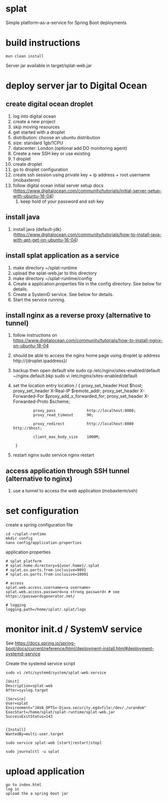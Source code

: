 # splat

Simple platform-as-a-service for Spring Boot deployments

# build instructions

    mvn clean install

Server jar available in target/splat-web.jar

# deploy server jar to Digital Ocean

## create digital ocean droplet

1. log into digital ocean
2. create a new project
3. skip moving resources
4. get started with a droplet
5. distribution: choose an ubuntu distribution
6. size: standard 1gb/1CPU
7. datacenter: London (optional add DO monitoring agent)
8. Create a new SSH key or use existing
9. 1 droplet 
10. create droplet
11. go to droplet configuration
12. create ssh session using private key + ip address + root username (mobaxterm)
13. follow digital ocean initial server setup docs (https://www.digitalocean.com/community/tutorials/initial-server-setup-with-ubuntu-16-04)
    1. keep hold of your password and ssh key
    
## install java

1. install java (default-jdk) (https://www.digitalocean.com/community/tutorials/how-to-install-java-with-apt-get-on-ubuntu-16-04)

## install splat application as a service

1. make directory ~/splat-runtime
2. upload the splat-web.jar to this directory
3. make directory ~/splat-runtime/config
4. Create a application.properties file in the config directory. See below for details.
5. Create a SystemD service. See below for details.
6. Start the service running.

## install nginx as a reverse proxy (alternative to tunnel)

1. follow instructions on https://www.digitalocean.com/community/tutorials/how-to-install-nginx-on-ubuntu-18-04
2. should be able to access the nginx home page using droplet ip address http://{droplet.ipaddress}/
3. backup then open default site
	sudo cp /etc/nginx/sites-enabled/default ~/nginx.default.bkp
	sudo vi /etc/nginx/sites-enabled/default
4. set the location entry
	      location / {
                proxy_set_header        Host $host;
                proxy_set_header        X-Real-IP $remote_addr;
                proxy_set_header        X-Forwarded-For $proxy_add_x_forwarded_for;
                proxy_set_header        X-Forwarded-Proto $scheme;

                proxy_pass              http://localhost:8080;
                proxy_read_timeout      90;

                proxy_redirect          http://localhost:8080   http://$host;
                
                client_max_body_size	1000M;
                
        }
5. restart nginx
	sudo service nginx restart

## access application through SSH tunnel (alternative to nginx)

1. use a tunnel to access the web application (mobaxterm/ssh)

# set configuration

create a spring configuration file

	cd ~/splat-runtime
	mkdir config
	nano config/application.properties
	
application properties

	# splat platform	
	# splat.home-directory=${user.home}/.splat
	# splat.os.ports.from-inclusive=9091
	# splat.os.ports.from-inclusive=10091
	
	# access
	splat.web.access.username=<a username>
	splat.web.access.password=<a strong password> # see https://passwordsgenerator.net/
	
	# logging
	logging.path=/home/splat/.splat/logs

# monitor init.d / SystemV service

See https://docs.spring.io/spring-boot/docs/current/reference/html/deployment-install.html#deployment-systemd-service

Create the systemd service script

	sudo vi /etc/systemd/system/splat-web.service

	[Unit]
	Description=splat-web
	After=syslog.target
	
	[Service]
	User=splat	
	Environment="JAVA_OPTS=-Djava.security.egd=file:/dev/./urandom"	
	ExecStart=/home/splat/splat-runtime/splat-web.jar
	SuccessExitStatus=143
	
	
	[Install]
	WantedBy=multi-user.target

	sudo service splat-web [start|restart|stop]
	
	sudo journalctl -u splat
	
# upload application

	go to index.html
	log in
	upload the a spring boot jar
